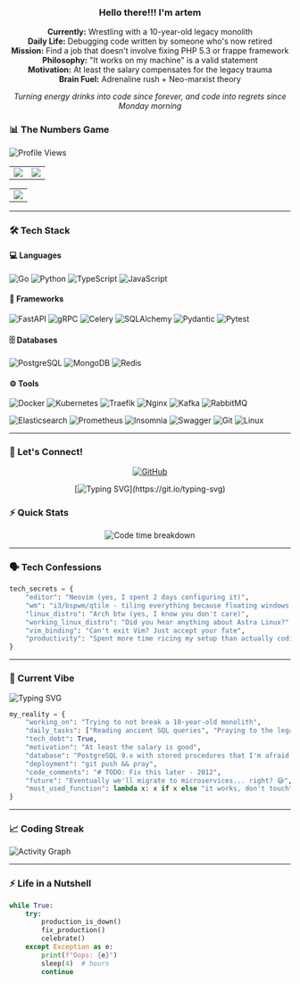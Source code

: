 <div align="center">
  
### Hello there!!! I'm artem

**Currently:** Wrestling with a 10-year-old legacy monolith  
**Daily Life:** Debugging code written by someone who's now retired  
**Mission:** Find a job that doesn't involve fixing PHP 5.3 or frappe framework  
**Philosophy:** "It works on my machine" is a valid statement  
**Motivation:** At least the salary compensates for the legacy trauma  
**Brain Fuel:** Adrenaline rush   + Neo-marxist theory

*Turning energy drinks into code since forever, and code into regrets since Monday morning*

</div>

### 📊 The Numbers Game

<img src="https://komarev.com/ghpvc/?username=cdxy1&color=blueviolet&style=flat-square&label=Profile%20Views" alt="Profile Views" />

<table>
  <tr>
    <td width="50%" align="center">
      <img src="https://github-readme-stats.vercel.app/api?username=cdxy1&show_icons=true&theme=dracula&count_private=true" />
    </td>
    <td width="50%" align="center">
      <img src="https://github-readme-stats.vercel.app/api/top-langs?username=cdxy1&layout=compact&theme=dracula&langs_count=8" />
    </td>
  </tr>
</table>

<table>
  <tr>
    <td align="center">
      <img src="https://streak-stats.demolab.com/?user=cdxy1&theme=dracula" />
    </td>
  </tr>
</table>

---

### 🛠️ Tech Stack

#### 💻 Languages
<p align="left">
  <img src="https://img.shields.io/badge/Go-00ADD8?style=for-the-badge&logo=go&logoColor=white" alt="Go" />
  <img src="https://img.shields.io/badge/Python-3776AB?style=for-the-badge&logo=python&logoColor=white" alt="Python" />
  <img src="https://img.shields.io/badge/TypeScript-3178C6?style=for-the-badge&logo=typescript&logoColor=white" alt="TypeScript" />
  <img src="https://img.shields.io/badge/JavaScript-F7DF1E?style=for-the-badge&logo=javascript&logoColor=black" alt="JavaScript" />
</p>

#### 🚀 Frameworks
<p align="left">
  <img src="https://img.shields.io/badge/FastAPI-009688?style=for-the-badge&logo=fastapi&logoColor=white" alt="FastAPI" />
  <img src="https://img.shields.io/badge/gRPC-31628B?style=for-the-badge&logo=grpc&logoColor=white" alt="gRPC" />
  <img src="https://img.shields.io/badge/Celery-37814A?style=for-the-badge&logo=celery&logoColor=white" alt="Celery" />
  <img src="https://img.shields.io/badge/SQLAlchemy-DD2F24?style=for-the-badge&logo=sqlalchemy&logoColor=white" alt="SQLAlchemy" />
  <img src="https://img.shields.io/badge/Pydantic-E92063?style=for-the-badge&logo=pydantic&logoColor=white" alt="Pydantic" />
  <img src="https://img.shields.io/badge/Pytest-0A9EDC?style=for-the-badge&logo=pytest&logoColor=white" alt="Pytest" />
</p>

#### 🗄️ Databases
<p align="left">
  <img src="https://img.shields.io/badge/PostgreSQL-4169E1?style=for-the-badge&logo=postgresql&logoColor=white" alt="PostgreSQL" />
  <img src="https://img.shields.io/badge/MongoDB-47A248?style=for-the-badge&logo=mongodb&logoColor=white" alt="MongoDB" />
  <img src="https://img.shields.io/badge/Redis-DC382D?style=for-the-badge&logo=redis&logoColor=white" alt="Redis" />
</p>

#### ⚙️ Tools
<p align="left">
  <img src="https://img.shields.io/badge/Docker-2496ED?style=for-the-badge&logo=docker&logoColor=white" alt="Docker" />
  <img src="https://img.shields.io/badge/Kubernetes-326CE5?style=for-the-badge&logo=kubernetes&logoColor=white" alt="Kubernetes" />
  <img src="https://img.shields.io/badge/Traefik-24A1C1?style=for-the-badge&logo=traefik&logoColor=white" alt="Traefik" />
  <img src="https://img.shields.io/badge/Nginx-009639?style=for-the-badge&logo=nginx&logoColor=white" alt="Nginx" />
  <img src="https://img.shields.io/badge/Apache%20Kafka-231F20?style=for-the-badge&logo=apache-kafka&logoColor=white" alt="Kafka" />
  <img src="https://img.shields.io/badge/RabbitMQ-FF6600?style=for-the-badge&logo=rabbitmq&logoColor=white" alt="RabbitMQ" />
</p>
<p align="left">
  <img src="https://img.shields.io/badge/Elasticsearch-005571?style=for-the-badge&logo=elasticsearch&logoColor=white" alt="Elasticsearch" />
  <img src="https://img.shields.io/badge/Prometheus-E6522C?style=for-the-badge&logo=prometheus&logoColor=white" alt="Prometheus" />
  <img src="https://img.shields.io/badge/Insomnia-4000BF?style=for-the-badge&logo=insomnia&logoColor=white" alt="Insomnia" />
  <img src="https://img.shields.io/badge/Swagger-85EA2D?style=for-the-badge&logo=swagger&logoColor=black" alt="Swagger" />
  <img src="https://img.shields.io/badge/Git-F05032?style=for-the-badge&logo=git&logoColor=white" alt="Git" />
  <img src="https://img.shields.io/badge/Linux-FCC624?style=for-the-badge&logo=linux&logoColor=black" alt="Linux" />
</p>

---

### 🤝 Let's Connect!

<div align="center">
  
<a href="https://github.com/cdxy1" target="_blank">
  <img src="https://img.shields.io/badge/GitHub-181717?style=for-the-badge&logo=github&logoColor=white" alt="GitHub" />
</a>

</div>

<div align="center">
  
[![Typing SVG](https://readme-typing-svg.demolab.com?font=Fira+Code&pause=1000&width=435&lines=Hit+me+up+if+you+want+to+talk+cats;Or+if+you+have+interesting+projects;Or+just+to+share+your+pain...)](https://git.io/typing-svg)

</div>

### ⚡ Quick Stats

<div align="center">

![Code time breakdown](https://readme-typing-svg.demolab.com?font=Fira+Code&duration=2000&pause=1000&color=50BCE6&width=600&lines=15%25+Coding;25%25+Debugging;40%25+Reading+Code;20%25+Asking+Why)

</div>

---

### 🗣️ Tech Confessions

<div align="left">

```python
tech_secrets = {
    "editor": "Neovim (yes, I spent 2 days configuring it)",
    "wm": "i3/bspwm/qtile - tiling everything because floating windows are for peasants",
    "linux_distro": "Arch btw (yes, I know you don't care)",
    "working_linux_distro": "Did you hear anything about Astra Linux?",
    "vim_binding": "Can't exit Vim? Just accept your fate",
    "productivity": "Spent more time ricing my setup than actually coding"
}
```

</div>

---

### 💭 Current Vibe

<img src="https://readme-typing-svg.demolab.com/?lines=Debugging+production+at+3am;Writing+code+that+only+I+understand;Adding+'it+works'+to+comments&font=Fira%20Code&width=450&height=45&color=f75c7e&vCenter=true&size=22&duration=3000" alt="Typing SVG" />

```python
my_reality = {
    "working_on": "Trying to not break a 10-year-old monolith",
    "daily_tasks": ["Reading ancient SQL queries", "Praying to the legacy gods"],
    "tech_debt": True,
    "motivation": "At least the salary is good",
    "database": "PostgreSQL 9.x with stored procedures that I'm afraid to touch",
    "deployment": "git push && pray",
    "code_comments": "# TODO: Fix this later - 2012",
    "future": "Eventually we'll migrate to microservices... right? 😅",
    "most_used_function": lambda x: x if x else "it works, don't touch"
}
```

---

### 📈 Coding Streak

<img src="https://github-readme-activity-graph.vercel.app/graph?username=cdxy1&theme=dracula&bg_color=282A36&color=F8F8F2&line=50BCE6&point=BD93F9&area=true&hide_border=true" alt="Activity Graph" />

---

### ⚡ Life in a Nutshell
  
<div align="left">

```python
while True:
    try:
        production_is_down()
        fix_production()
        celebrate()
    except Exception as e:
        print(f"Oops: {e}")
        sleep(4)  # hours
        continue
```


